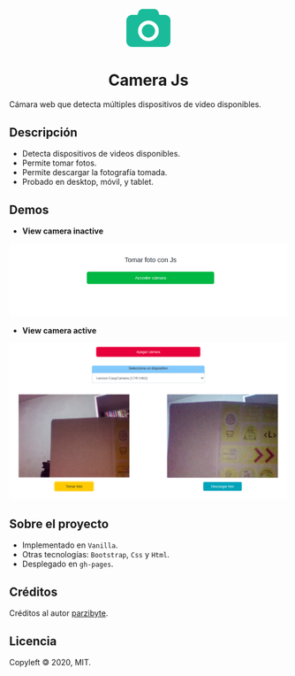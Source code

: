 <p align="center"><a href="public/logo.png"><img src="src/assets/icon.png" width=80px></a></p>
<h1 align="center">Camera Js</h1>

Cámara web que detecta múltiples dispositivos de video disponibles.


## Descripción

- Detecta dispositivos de videos disponibles.
- Permite tomar fotos.
- Permite descargar la fotografía tomada.
- Probado en desktop, móvil, y tablet.


## Demos

- **View camera inactive**

<img src="./src/assets/demo/view-camera-inactive.png" alt="Demo camera inactive">

- **View camera active**

<img src="./src/assets/demo/view-camera-active.png" alt="Demo camera active">


## Sobre el proyecto

- Implementado en `Vanilla`.
- Otras tecnologías: `Bootstrap`, `Css` y `Html`.
- Desplegado en `gh-pages`.


## Créditos

Créditos al autor [parzibyte](https://github.com/parzibyte).

## Licencia

Copyleft 🄯 2020, MIT.
